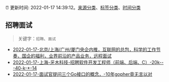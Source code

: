 :alarm_clock: 更新时间: 2022-01-17 14:39:12。[来源分类](../README.md)、[标签分类](../TAGS.md)、[时间分类](../TIMELINE.md)

## 招聘面试


> 关键字：`招聘`、`面试`



- [2022-01-17-北京/上海/广州/厦门央企内推，互联网的总包，科学的工作节奏，国企的福利，业界前沿的产品业务，远程面试](https://www.v2ex.com/t/828818) 
- [2022-01-17-上海-牙木科技-招聘软件开发工程师（前端、后端、C）-20k---40-k-*-14](https://www.v2ex.com/t/828816) 
- [2022-01-17-面试官提问三个Go接口的概念，-10年gopher竟无言以对](https://toutiao.io/k/yv4efod) 